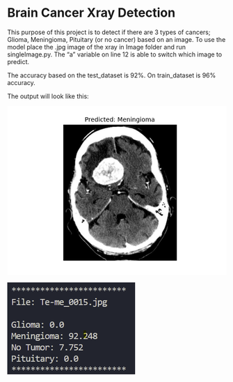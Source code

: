 # Brain Cancer Xray Detection

This purpose of this project is to detect if there are 3 types of cancers; Glioma, Meningioma, Pituitary (or no cancer) based on an image. To use the model place the .jpg image of the xray in Image folder and run singleImage.py. The “a” variable on line 12 is able to switch which image to predict. 

The accuracy based on the test_dataset is 92%. On train_dataset is 96% accuracy.

The output will look like this:

![ImageOutput](Readme%20Images/ImageOutput.png)

![Untitled](Readme%20Images/consoleOutput.png)
